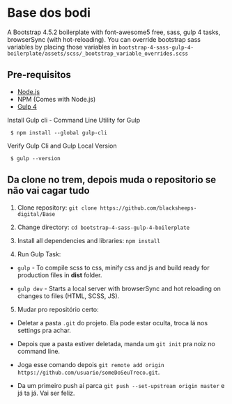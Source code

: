 # Base dos bodi
A Bootstrap 4.5.2 boilerplate with font-awesome5 free, sass, gulp 4 tasks, browserSync (with hot-reloading). You can override bootstrap sass variables by placing those variables in `bootstrap-4-sass-gulp-4-boilerplate/assets/scss/_bootstrap_variable_overrides.scss`


## Pre-requisitos
- [Node.js](https://nodejs.org/en/download/ "Node Js")
-  NPM (Comes with Node.js)
- [Gulp 4](https://gulpjs.com/ "Gulp")

Install Gulp cli - Command Line Utility for Gulp 

     $ npm install --global gulp-cli
     
Verify Gulp Cli and Gulp Local Version

     $ gulp --version

## Da clone no trem, depois muda o repositorio se não vai cagar tudo

1. Clone repository:
`git clone https://github.com/blacksheeps-digital/Base`

2. Change directory:
`cd bootstrap-4-sass-gulp-4-boilerplate`
    
3. Install all dependencies and libraries:
   `npm install`

4. Run Gulp Task:
  - `gulp`      - To compile scss to css, minify css and js and build ready for production files in **dist** folder.

  - `gulp dev`  - Starts a local server with browserSync and hot reloading on changes to files (HTML, SCSS, JS).
   
5. Mudar pro repositório certo:
- Deletar a pasta `.git` do projeto. Ela pode estar oculta, troca lá nos settings pra achar.

- Depois que a pasta estiver deletada, manda um `git init` pra noiz no command line. 

- Joga esse comando depois `git remote add origin https://github.com/usuario/someDoSeuTreco.git`. 

- Da um primeiro push aí parca `git push --set-upstream origin master` e já ta já. Vai ser feliz.